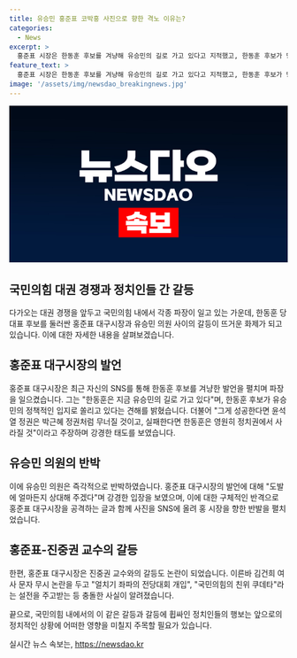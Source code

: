 ```yaml
---
title: 유승민 홍준표 코박홍 사진으로 향한 격노 이유는?
categories:
  - News
excerpt: >
  홍준표 시장은 한동훈 후보를 겨냥해 유승민의 길로 가고 있다고 지적했고, 한동훈 후보가 당선되면 대통령실과 여당의 충돌이 재발할 우려를 표명했다. 이에 유 전 의원은 홍 시장의 주장을 도발적으로 반박하며 홍 시장을 비판했고, 홍 시장은 진중권 교수와의 논란과 김건희 여사 문자 무시 사건으로 충돌을 이어갔다. 뿐만 아니라 윤석열 대통령 지지와 관련해도 격돌하며 당 내 갈등이 심화되고 있는 상황이다.
feature_text: >
  홍준표 시장은 한동훈 후보를 겨냥해 유승민의 길로 가고 있다고 지적했고, 한동훈 후보가 당선되면 대통령실과 여당의 충돌이 재발할 우려를 표명했다. 이에 유 전 의원은 홍 시장의 주장을 도발적으로 반박하며 홍 시장을 비판했고, 홍 시장은 진중권 교수와의 논란과 김건희 여사 문자 무시 사건으로 충돌을 이어갔다. 뿐만 아니라 윤석열 대통령 지지와 관련해도 격돌하며 당 내 갈등이 심화되고 있는 상황이다.
image: '/assets/img/newsdao_breakingnews.jpg'
---
```


<p><img src="/assets/img/newsdao_breakingnews.jpg" alt="flaretime 속보" /></p>

<h2>국민의힘 대권 경쟁과 정치인들 간 갈등</h2>

<p data-ke-size="size16"></p>

<p>다가오는 대권 경쟁을 앞두고 국민의힘 내에서 각종 파장이 일고 있는 가운데, 한동훈 당 대표 후보를 둘러싼 홍준표 대구시장과 유승민 의원 사이의 갈등이 뜨거운 화제가 되고 있습니다. 이에 대한 자세한 내용을 살펴보겠습니다.</p>

<p data-ke-size="size16"></p>

<h2 data-ke-size="size26">홍준표 대구시장의 발언</h2>

<p>홍준표 대구시장은 최근 자신의 SNS를 통해 한동훈 후보를 겨냥한 발언을 펼치며 파장을 일으켰습니다. 그는 "한동훈은 지금 유승민의 길로 가고 있다"며, 한동훈 후보가 유승민의 정책적인 입지로 쏠리고 있다는 견해를 밝혔습니다. 더불어 "그게 성공한다면 윤석열 정권은 박근혜 정권처럼 무너질 것이고, 실패한다면 한동훈은 영원히 정치권에서 사라질 것"이라고 주장하며 강경한 태도를 보였습니다.</p>

<p data-ke-size="size16"></p>

<h2 data-ke-size="size26">유승민 의원의 반박</h2>

<p>이에 유승민 의원은 즉각적으로 반박하였습니다. 홍준표 대구시장의 발언에 대해 "도발에 얼마든지 상대해 주겠다"며 강경한 입장을 보였으며, 이에 대한 구체적인 반격으로 홍준표 대구시장을 공격하는 글과 함께 사진을 SNS에 올려 홍 시장을 향한 반발을 펼치었습니다.</p>

<p data-ke-size="size16"></p>

<h2 data-ke-size="size26">홍준표-진중권 교수의 갈등</h2>

<p>한편, 홍준표 대구시장은 진중권 교수와의 갈등도 논란이 되었습니다. 이른바 김건희 여사 문자 무시 논란을 두고 "얼치기 좌파의 전당대회 개입", "국민의힘의 친위 쿠데타"라는 설전을 주고받는 등 충돌한 사실이 알려졌습니다.</p>

<p data-ke-size="size16"></p>

<p>끝으로, 국민의힘 내에서의 이 같은 갈등과 갈등에 휩싸인 정치인들의 행보는 앞으로의 정치적인 상황에 어떠한 영향을 미칠지 주목할 필요가 있습니다.</p>
실시간 뉴스 속보는, <a href="https://newsdao.kr" rel="dofollow">https://newsdao.kr</a>


